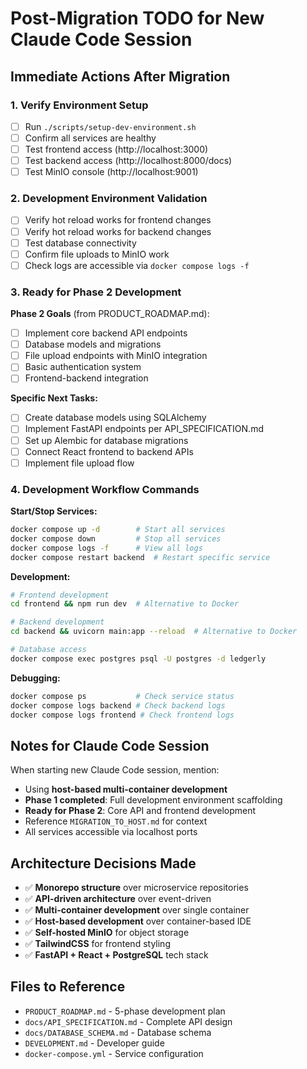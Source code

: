 # Post-Migration TODO for New Claude Code Session

## Immediate Actions After Migration

### 1. Verify Environment Setup

- [ ] Run `./scripts/setup-dev-environment.sh`
- [ ] Confirm all services are healthy
- [ ] Test frontend access (http://localhost:3000)
- [ ] Test backend access (http://localhost:8000/docs)
- [ ] Test MinIO console (http://localhost:9001)

### 2. Development Environment Validation

- [ ] Verify hot reload works for frontend changes
- [ ] Verify hot reload works for backend changes
- [ ] Test database connectivity
- [ ] Confirm file uploads to MinIO work
- [ ] Check logs are accessible via `docker compose logs -f`

### 3. Ready for Phase 2 Development

**Phase 2 Goals** (from PRODUCT_ROADMAP.md):

- [ ] Implement core backend API endpoints
- [ ] Database models and migrations
- [ ] File upload endpoints with MinIO integration
- [ ] Basic authentication system
- [ ] Frontend-backend integration

**Specific Next Tasks:**

- [ ] Create database models using SQLAlchemy
- [ ] Implement FastAPI endpoints per API_SPECIFICATION.md
- [ ] Set up Alembic for database migrations
- [ ] Connect React frontend to backend APIs
- [ ] Implement file upload flow

### 4. Development Workflow Commands

**Start/Stop Services:**

```bash
docker compose up -d        # Start all services
docker compose down         # Stop all services
docker compose logs -f      # View all logs
docker compose restart backend  # Restart specific service
```

**Development:**

```bash
# Frontend development
cd frontend && npm run dev  # Alternative to Docker

# Backend development
cd backend && uvicorn main:app --reload  # Alternative to Docker

# Database access
docker compose exec postgres psql -U postgres -d ledgerly
```

**Debugging:**

```bash
docker compose ps           # Check service status
docker compose logs backend # Check backend logs
docker compose logs frontend # Check frontend logs
```

## Notes for Claude Code Session

When starting new Claude Code session, mention:

- Using **host-based multi-container development**
- **Phase 1 completed**: Full development environment scaffolding
- **Ready for Phase 2**: Core API and frontend development
- Reference `MIGRATION_TO_HOST.md` for context
- All services accessible via localhost ports

## Architecture Decisions Made

- ✅ **Monorepo structure** over microservice repositories
- ✅ **API-driven architecture** over event-driven
- ✅ **Multi-container development** over single container
- ✅ **Host-based development** over container-based IDE
- ✅ **Self-hosted MinIO** for object storage
- ✅ **TailwindCSS** for frontend styling
- ✅ **FastAPI + React + PostgreSQL** tech stack

## Files to Reference

- `PRODUCT_ROADMAP.md` - 5-phase development plan
- `docs/API_SPECIFICATION.md` - Complete API design
- `docs/DATABASE_SCHEMA.md` - Database schema
- `DEVELOPMENT.md` - Developer guide
- `docker-compose.yml` - Service configuration
